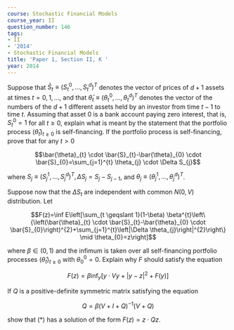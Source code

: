 ```yaml
---
course: Stochastic Financial Models
course_year: II
question_number: 146
tags:
- II
- '2014'
- Stochastic Financial Models
title: 'Paper 1, Section II, K '
year: 2014
---
```




Suppose that $\bar{S}_{t} \equiv\left(S_{t}^{0}, \ldots, S_{t}^{d}\right)^{T}$ denotes the vector of prices of $d+1$ assets at times $t=0,1, \ldots$, and that $\bar{\theta}_{t} \equiv\left(\theta_{t}^{0}, \ldots, \theta_{t}^{d}\right)^{T}$ denotes the vector of the numbers of the $d+1$ different assets held by an investor from time $t-1$ to time $t$. Assuming that asset 0 is a bank account paying zero interest, that is, $S_{t}^{0}=1$ for all $t \geqslant 0$, explain what is meant by the statement that the portfolio process $\left(\bar{\theta}_{t}\right)_{t \geqslant 0}$ is self-financing. If the portfolio process is self-financing, prove that for any $t>0$

$$\bar{\theta}_{t} \cdot \bar{S}_{t}-\bar{\theta}_{0} \cdot \bar{S}_{0}=\sum_{j=1}^{t} \theta_{j} \cdot \Delta S_{j}$$

where $S_{j} \equiv\left(S_{j}^{1}, \ldots, S_{j}^{d}\right)^{T}, \Delta S_{j}=S_{j}-S_{j-1}$, and $\theta_{j} \equiv\left(\theta_{j}^{1}, \ldots, \theta_{j}^{d}\right)^{T}$.

Suppose now that the $\Delta S_{t}$ are independent with common $N(0, V)$ distribution. Let

$$F(z)=\inf E\left[\sum_{t \geqslant 1}(1-\beta) \beta^{t}\left\{\left(\bar{\theta}_{t} \cdot \bar{S}_{t}-\bar{\theta}_{0} \cdot \bar{S}_{0}\right)^{2}+\sum_{j=1}^{t}\left|\Delta \theta_{j}\right|^{2}\right\} \mid \theta_{0}=z\right]$$

where $\beta \in(0,1)$ and the infimum is taken over all self-financing portfolio processes $\left(\bar{\theta}_{t}\right)_{t \geqslant 0}$ with $\theta_{0}^{0}=0$. Explain why $F$ should satisfy the equation

$$F(z)=\beta \inf _{y}\left[y \cdot V y+|y-z|^{2}+F(y)\right]$$

If $Q$ is a positive-definite symmetric matrix satisfying the equation

$$Q=\beta(V+I+Q)^{-1}(V+Q)$$

show that $(*)$ has a solution of the form $F(z)=z \cdot Q z$.
